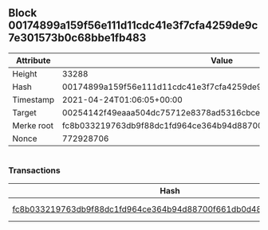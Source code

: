 ## Block 00174899a159f56e111d11cdc41e3f7cfa4259de9c7e301573b0c68bbe1fb483

Attribute | Value
--- | ---
Height | 33288
Hash | 00174899a159f56e111d11cdc41e3f7cfa4259de9c7e301573b0c68bbe1fb483
Timestamp | 2021-04-24T01:06:05+00:00
Target | 00254142f49eaaa504dc75712e8378ad5316cbcead634704b3734b6271167cc4
Merke root | fc8b033219763db9f88dc1fd964ce364b94d88700f661db0d4887a621c453864
Nonce | 772928706

```

```

### Transactions

Hash | Amount
--- | ---
[fc8b033219763db9f88dc1fd964ce364b94d88700f661db0d4887a621c453864](fc8b033219763db9f88dc1fd964ce364b94d88700f661db0d4887a621c453864.md) | 10.00000000 SKEPTI 
